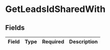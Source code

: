 # GetLeadsIdSharedWith


## Fields

| Field       | Type        | Required    | Description |
| ----------- | ----------- | ----------- | ----------- |